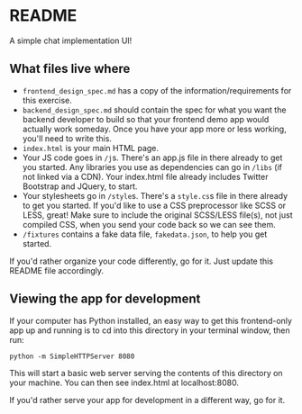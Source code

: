 # README

A simple chat implementation UI!

## What files live where

* `frontend_design_spec.md` has a copy of the information/requirements for this
  exercise.
* `backend_design_spec.md` should contain the spec for what you want the
  backend developer to build so that your frontend demo app would actually work
  someday. Once you have your app more or less working, you'll need to write
  this.
* `index.html` is your main HTML page. 
* Your JS code goes in `/j`s. There's an app.js file in there already to get
  you started. Any libraries you use as dependencies can go in `/libs` (if not
  linked via a CDN). Your index.html file already includes Twitter Bootstrap
  and JQuery, to start.
* Your stylesheets go in `/style`s. There's a `style.cs`s file in there already
  to get you started. If you'd like to use a CSS preprocessor like SCSS or
  LESS, great! Make sure to include the original SCSS/LESS file(s), not just
  compiled CSS, when you send your code back so we can see them.
* `/fixtures` contains a fake data file, `fakedata.json`, to help you get
  started.

If you'd rather organize your code differently, go for it. Just update this
README file accordingly.

## Viewing the app for development

If your computer has Python installed, an easy way to get this frontend-only
app up and running is to cd into this directory in your terminal window, then
run:

    python -m SimpleHTTPServer 8080

This will start a basic web server serving the contents of this directory on
your machine. You can then see index.html at localhost:8080.

If you'd rather serve your app for development in a different way, go for it.
